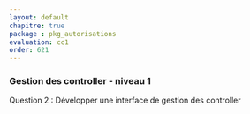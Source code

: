```yaml
---
layout: default
chapitre: true
package : pkg_autorisations
evaluation: cc1
order: 621
---
```


### Gestion des controller - niveau 1

<!-- TODO backend-1 : pkg_autorisations - Gestion des controller -->

Question 2 : Développer une interface de gestion des controller
